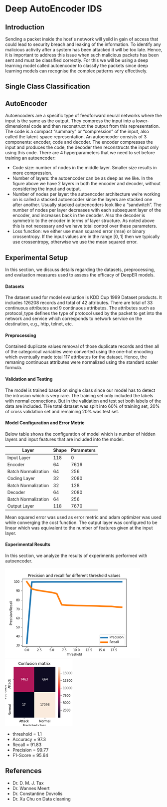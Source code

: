 # Deep AutoEncoder IDS

## Introduction
Sending a packet inside the host's network will yeild in gain of access that could lead to security breach and leaking of the information. To identify any malicious activity after a system has been attacked it will be too late. Hence, it is important to address this issue when such malicious packets has been sent and must be classified correctly. For this we will be using a deep learning model called autoencoder to classify the packets since deep learning models can recognise the complex patterns very effectively.

## Single Class Classification


## AutoEncoder
Autoencoders are a specific type of feedforward neural networks where the input is the same as the output. They compress the input into a lower-dimensional code and then reconstruct the output from this representation. The code is a compact “summary” or “compression” of the input, also called the latent-space representation.
An autoencoder consists of 3 components: encoder, code and decoder. The encoder compresses the input and produces the code, the decoder then reconstructs the input only using this code.
There are 4 hyperparameters that we need to set before training an autoencoder:
- Code size: number of nodes in the middle layer. Smaller size results in more compression.
- Number of layers: the autoencoder can be as deep as we like. In the figure above we have 2 layers in both the encoder and decoder, without considering the input and output.
- Number of nodes per layer: the autoencoder architecture we’re working on is called a stacked autoencoder since the layers are stacked one after another. Usually stacked autoencoders look like a “sandwitch”. The number of nodes per layer decreases with each subsequent layer of the encoder, and increases back in the decoder. Also the decoder is symmetric to the encoder in terms of layer structure. As noted above this is not necessary and we have total control over these parameters.
- Loss function: we either use mean squared error (mse) or binary crossentropy. If the input values are in the range [0, 1] then we typically use crossentropy, otherwise we use the mean squared error.

## Experimental Setup
In this section, we discuss details regarding the datasets, preprocessing, and evaluation measures used to assess the efficacy of DeepER models.

#### Datasets
The dataset used for model evaluation is KDD Cup 1999 Dataset products. It includes 126208 records and total of 42 attributes. There are total of 33 continuous attributes and 9 continuous attributes. The attributes such as protocol_type defines the type of protocol used by the packet to get into the network and service which corresponds to network service on the destination, e.g., http, telnet, etc. 

#### Preprocessing
Contained duplicate values removal of those duplicate records and then all of the categorical variables were converted using the one-hot encoding which eventually made total 117 attributes for the dataset. Hence, the remaning continuous attributes were normalized using the standard scaler formula.

#### Validation and Testing
The model is trained based on single class since our model has to detect the intrusion which is very rare. The training set only included the labels with normal connections. But in the validation and test set both labels of the data are included. THe total dataset was split into 60% of training set, 20% of cross validation set and remaining 20% was test set.

#### Model Configuration and Error Metric

Below table shows the configuration of model which is number of hidden layers and input features that are included into the model.

Layer | Shape | Parameters
------|-------|-----------
Input Layer | 118 | 0
Encoder | 64 | 7616
Batch Normalization | 64 | 256
Coding Layer | 32 | 2080
Batch Normalization | 32 | 128
Decoder | 64 | 2080
Batch Normalization | 64 | 256
Output Layer | 118 | 7670

Mean squared error was used as error metric and adam optimizer was used while converging the cost function. The output layer was configured to be linear which was equivalent to the number of features given at the input layer. 

#### Experimental Results
In this section, we analyze the results of experiments performed with autoencoder.

![GitHub Logo](/recall&precisionVSthreshold.png)
![GitHub Logo](/confusion_matrix.png)
- threshold =  1.1
- Accuracy =  97.3
- Recall =  91.83
- Precision =  99.77
- F1-Score =  95.64


## References
- Dr. D. M. J. Tax 
- Dr. Wannes Meert
- Dr. Constantine Dovrolis
- Dr. Xu Chu on Data cleaning
